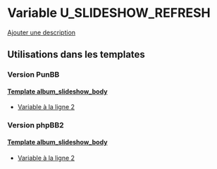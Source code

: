 # Variable U_SLIDESHOW_REFRESH
[Ajouter une description](https://fa-tvars.appspot.com/var/U_SLIDESHOW_REFRESH)

## Utilisations dans les templates

### Version PunBB

#### [Template album_slideshow_body](punbb/album_slideshow_body.md)
* [Variable &agrave; la ligne 2](../punbb/album_slideshow_body.tpl#L2)

### Version phpBB2

#### [Template album_slideshow_body](subsilver/album_slideshow_body.md)
* [Variable &agrave; la ligne 2](../subsilver/album_slideshow_body.tpl#L2)